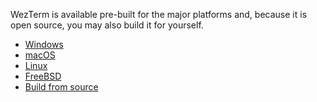 WezTerm is available pre-built for the major platforms and, because it is open
source, you may also build it for yourself.

 - [Windows](install/windows.md)
 - [macOS](install/macos.md)
 - [Linux](install/linux.md)
 - [FreeBSD](install/freebsd.md)
 - [Build from source](install/source.md)

